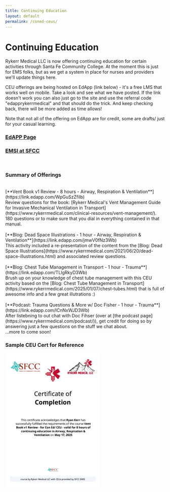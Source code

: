 ```yaml
---
title: Continuing Education
layout: default
permalink: /coned-ceus/
---
```


# Continuing Education

Rykerr Medical LLC is now offering continuing education for certain activities through Santa Fe Community College.  At the moment this is just for EMS folks, but as we get a system in place for nurses and providers we'll update things here.

CEU offerings are being hosted on EdApp (link below) - it's a free LMS that works well on mobile.  Take a look and see what we have posted.  If the link doesn't work you can also just go to the site and use the referral code "edapprykerrmedical" and that should do the trick.  And keep checking back, there will be more added as time allows!

Note that not all of the offering on EdApp are for credit, some are drafts/ just for your casual learning.

### [EdAPP Page](https://link.edapp.com/WpGuSzZfilb)

### [EMSI at SFCC](https://www.sfcc.edu/programs/paramedicine/)

<br>

### Summary of Offerings
<br>
[**Vent Book v1 Review - 8 hours - Airway, Respiration & Ventilation**](https://link.edapp.com/WpGuSzZfilb)
<br>
Review questions for the book: [Rykerr Medical's Vent Management Guide for Invasive Mechanical Ventilation in Transport](https://www.rykerrmedical.com/clinical-resources/vent-management/).  180 questions or to make sure that you dial in everything contained in that manual.
<br>
<br>
[**Blog: Dead Space Illustrations - 1 hour - Airway, Respiration & Ventilation**](https://link.edapp.com/jmwV0fNz3Wb)
<br>
This activity included a re-presentation of the content from the [Blog: Dead Space Illustrations](https://www.rykerrmedical.com/2021/06/20/dead-space-illustrations.html) and associated review questions.
<br>
<br>
[**Blog: Chest Tube Management in Transport - 1 hour - Trauma**](https://link.edapp.com/TLlgRkyD3Wb)
<br>
Brush up on your knowledge of chest tube management with this CEU activity based on the [Blog: Chest Tube Management in Transport](https://www.rykerrmedical.com/2025/01/07/chest-tubes.html) that is full of awesome info and a few great illutrations :)
<br>
<br>
[**Podcast: Trauma Questions & More w/ Doc Fisher - 1 hour - Trauma**](https://link.edapp.com/lCnNxWJD3Wb)
<br>
After listebning to out chat with Doc Fihser (over at [the podcast page](https://www.rykerrmedical.com/podcast/)), get credit for doing so by answering just a few questions on the stuff we chat about.
<br>
...more to come soon!

<br>

### Sample CEU Cert for Reference

<img src="https://raw.githubusercontent.com/rykerrmedical/website-files/main/images/coned-ceus/edapp-cert-example.jpg" alt="edapp cert example" width="300"/>

